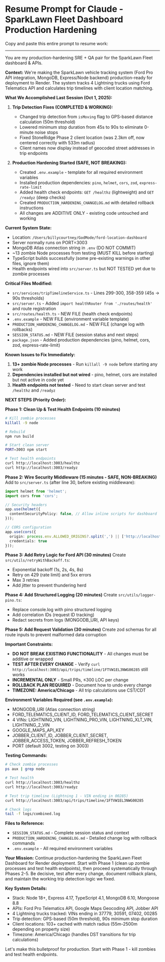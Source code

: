 # Resume Prompt for Claude - SparkLawn Fleet Dashboard Production Hardening

Copy and paste this entire prompt to resume work:

---

You are my production-hardening SRE + QA pair for the SparkLawn Fleet dashboard & APIs.

**Context:** We're making the SparkLawn vehicle tracking system (Ford Pro API integration, MongoDB, Express/Node backend) production-ready for deployment to Render. The system tracks 4 Lightning trucks using Ford Telematics API and calculates trip timelines with client location matching.

**What We Accomplished Last Session (Oct 1, 2025):**

1. **Trip Detection Fixes (COMPLETED & WORKING):**
   - Changed trip detection from `isMoving` flag to GPS-based distance calculation (50m threshold)
   - Lowered minimum stop duration from 45s to 90s to eliminate 0-minute noise stops
   - Fixed StoneRidge Phase 2 client location (was 2.3km off, now centered correctly with 533m radius)
   - Client names now display instead of geocoded street addresses in trip endpoints

2. **Production Hardening Started (SAFE, NOT BREAKING):**
   - Created `.env.example` - template for all required environment variables
   - Installed production dependencies: `pino`, `helmet`, `cors`, `zod`, `express-rate-limit`
   - Added health check endpoints: `GET /healthz` (lightweight) and `GET /readyz` (deep checks)
   - Created `PRODUCTION_HARDENING_CHANGELOG.md` with detailed rollback instructions
   - All changes are ADDITIVE ONLY - existing code untouched and working

**Current System State:**
- Location: `/Users/billycourtney/GodMode/ford-location-dashboard`
- Server normally runs on PORT=3003
- MongoDB Atlas connection string in `.env` (DO NOT COMMIT)
- ~13 zombie Node processes from testing (MUST KILL before starting)
- TypeScript builds successfully (some pre-existing warnings in other files, ignore them)
- Health endpoints wired into `src/server.ts` but NOT TESTED yet due to zombie processes

**Critical Files Modified:**
- `src/services/tripTimelineService.ts` - Lines 299-300, 358-359 (45s → 90s thresholds)
- `src/server.ts` - Added `import healthRouter from './routes/health'` and route registration
- `src/routes/health.ts` - NEW FILE (health check endpoints)
- `.env.example` - NEW FILE (environment variable template)
- `PRODUCTION_HARDENING_CHANGELOG.md` - NEW FILE (change log with rollbacks)
- `SESSION_STATUS.md` - NEW FILE (session status and next steps)
- `package.json` - Added production dependencies (pino, helmet, cors, zod, express-rate-limit)

**Known Issues to Fix Immediately:**
1. **13+ zombie Node processes** - Run `killall -9 node` before starting any work
2. **Dependencies installed but not wired** - pino, helmet, cors are installed but not active in code yet
3. **Health endpoints not tested** - Need to start clean server and test `/healthz` and `/readyz`

**NEXT STEPS (Priority Order):**

**Phase 1: Clean Up & Test Health Endpoints (10 minutes)**
```bash
# Kill zombie processes
killall -9 node

# Rebuild
npm run build

# Start clean server
PORT=3003 npm start

# Test health endpoints
curl http://localhost:3003/healthz
curl http://localhost:3003/readyz
```

**Phase 2: Wire Security Middleware (15 minutes - SAFE, NON-BREAKING)**
Add to `src/server.ts` (after line 30, before existing middleware):
```typescript
import helmet from 'helmet';
import cors from 'cors';

// Security headers
app.use(helmet({
  contentSecurityPolicy: false, // Allow inline scripts for dashboard
}));

// CORS configuration
app.use(cors({
  origin: process.env.ALLOWED_ORIGINS?.split(',') || ['http://localhost:3000'],
  credentials: true
}));
```

**Phase 3: Add Retry Logic for Ford API (30 minutes)**
Create `src/utils/retryWithBackoff.ts`:
- Exponential backoff (1s, 2s, 4s, 8s)
- Retry on 429 (rate limit) and 5xx errors
- Max 3 retries
- Add jitter to prevent thundering herd

**Phase 4: Add Structured Logging (20 minutes)**
Create `src/utils/logger-pino.ts`:
- Replace console.log with pino structured logging
- Add correlation IDs (request ID tracking)
- Redact secrets from logs (MONGODB_URI, API keys)

**Phase 5: Add Request Validation (30 minutes)**
Create zod schemas for all route inputs to prevent malformed data corruption

**Important Constraints:**
- **DO NOT BREAK EXISTING FUNCTIONALITY** - All changes must be additive or wrapped
- **TEST AFTER EVERY CHANGE** - Verify `curl http://localhost:3003/api/trips/timeline/1FTVW1EL3NWG00285` still works
- **INCREMENTAL ONLY** - Small PRs, ≤300 LOC per change
- **ROLLBACK PLAN REQUIRED** - Document how to undo every change
- **TIMEZONE: America/Chicago** - All trip calculations use CST/CDT

**Environment Variables Required (see `.env.example`):**
- MONGODB_URI (Atlas connection string)
- FORD_TELEMATICS_CLIENT_ID, FORD_TELEMATICS_CLIENT_SECRET
- 4 VINs: LIGHTNING_VIN, LIGHTNING_PRO_VIN, LIGHTNING_XLT_VIN, LIGHTNING_2_VIN
- GOOGLE_MAPS_API_KEY
- JOBBER_CLIENT_ID, JOBBER_CLIENT_SECRET, JOBBER_ACCESS_TOKEN, JOBBER_REFRESH_TOKEN
- PORT (default 3002, testing on 3003)

**Testing Commands:**
```bash
# Check zombie processes
ps aux | grep node

# Test health
curl http://localhost:3003/healthz
curl http://localhost:3003/readyz

# Test trip timeline (Lightning 1 - VIN ending in 00285)
curl http://localhost:3003/api/trips/timeline/1FTVW1EL3NWG00285

# Check logs
tail -f logs/combined.log
```

**Files to Reference:**
- `SESSION_STATUS.md` - Complete session status and context
- `PRODUCTION_HARDENING_CHANGELOG.md` - Detailed change log with rollback commands
- `.env.example` - All required environment variables

**Your Mission:**
Continue production-hardening the SparkLawn Fleet Dashboard for Render deployment. Start with Phase 1 (clean up zombie processes and test health endpoints), then proceed systematically through Phases 2-5. Be decisive, test after every change, document rollback plans, and maintain the working trip detection logic we fixed.

**Key System Details:**
- Stack: Node 18+, Express 4.17, TypeScript 4.1, MongoDB 6.10, Mongoose 8.8
- APIs: Ford Pro Telematics API, Google Maps Geocoding API, Jobber API
- 4 Lightning trucks tracked: VINs ending in 37779, 30591, 07402, 00285
- Trip detection: GPS-based (50m threshold), 90s minimum stop duration
- Client locations: 103+ cached with match radius (55m-2500m depending on property size)
- Timezone: America/Chicago (handles DST transitions for trip calculations)

Let's make this bulletproof for production. Start with Phase 1 - kill zombies and test health endpoints.
